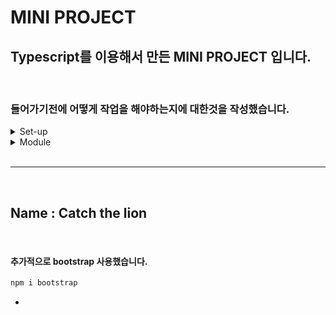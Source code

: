 # MINI PROJECT

## Typescript를 이용해서 만든 MINI PROJECT 입니다.

<br/>

### 들어가기전에 어떻게 작업을 해야하는지에 대한것을 작성했습니다.

<details>

<summary>Set-up</summary>

1. 먼저 PROJECT SET-UP을 해야합니다.
2. PROJECT를 npm or yarn 을 사용하여 node.js 환경을 만들어 기본적인 package.json 환경을 만들어주었다.

```js
npm init -y 
```

3. node.js 및 typescript를 사용하기 위해서 parcel이라는 bundler를 사용할 것이다.

```js
npm i parcel-bundler -D
// Dependency : 의존성
```

4. 그 후 package.json에서 scripts부분에 추가해 준다.

```js
 "scripts": {
    "dev": "parcel index.html",
    "test": "echo \"Error: no test specified\" && exit 1"
  },
```

5. index.html를 새로 만들어 body 안에 script 부분을 넣어 다음과 같이 작성해 준다. 이것은 Javascript로 컴파일 될 것인데 
parcel이라는 bundler가 알아서 다 해주게 된다. npm run dev를 입력하게 되면 개발서버가 자동으로 실행되며 ts라는 파일이 dist라는 폴더에 들어가게 되고 작성을 안한 기본파일만 있을 경우 기본적으로 parcel를 이용하는데 필요한 기본적인 내용들이 들어가 있는 파일이 보여지게 된다. 그 후 app.ts에서 console.log("hello world!")라고 console작성후 html로 작동을 확인해 보면 된다. 
```js
<body>
    <script src="./src/app.ts"></script>
</body>
```

</details>

<details>

<summary>Module</summary>

1. SET-UP이 완료되면 그 다음은 Module을 정리할 것이다.
2. src부분안에 type들을 정리한 것을 넣기위해 type.ts라는 것을 만들어 주었다.
3. interface를 이용하여 만들어 주었으며 export를 통해서 app.ts로 옮겨주고 import로 작성후 사용시 text는 string으로 설정한것만 사용가능하게 해 줄 수 있으며 만들어야 할 type들은 type.ts에서 만들어 주면 된다.

```ts
// type.ts
export interface Hello {
    text: string;
}
```

```ts
// app.ts
import {Hello} from './type';

const helloMessage : Hello = {
    text : 'hello world!'
}
```
- 여기서 사용되는 export와 import는 es6에서 사용되는 문법과 동일하다. 마찬가지로 user에 name을 만들어줘서 export로 접근할 수 있으며, export 사용시 특정한 변수, 이름, 상수, 함수, 클래스등 인터페이스들의 이름을 통해서 export할 수 있고 모든 모듈에서는 default로 사용된 export를 사용할 수 있다.

</details>
<br/>

___

<br/>

## Name : Catch the lion

<br/>

#### 추가적으로 bootstrap 사용했습니다.

```js
npm i bootstrap
```

-
